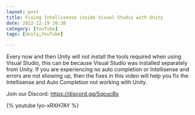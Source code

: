 ```yaml
---
layout: post
title: Fixing Intellisense inside Visual Studio with Unity
date: 2022-12-19 20:20
category: [YouTube]
tags: [Unity,YouTube]

---
```


Every now and then Unity will not install the tools required when using Visual Studio, this can be because Visual Studio was installed separately from Unity. If you are experiencing no auto completion or Intellisense and errors are not showing up, then the fixes in this video will help you fix the Intellisense and Auto Completion not working with Unity.

Join our Discord: https://discord.gg/5qcucBs

{% youtube Iyo-xRXH7AY %}

